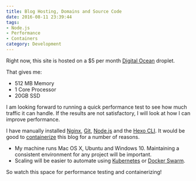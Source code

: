 ```yaml
---
title: Blog Hosting, Domains and Source Code
date: 2016-08-11 23:39:44
tags: 
- Node.js 
- Performance
- Containers
category: Development
---
```


Right now, this site is hosted on a $5 per month [Digital Ocean](https://www.digitalocean.com/) droplet. 

That gives me:
 - 512 MB Memory
 - 1 Core Processor
 - 20GB SSD

I am looking forward to running a quick performance test to see how much traffic it can handle. If the results are not satisfactory, I will look at how I can improve performance.

I have manually installed [Nginx](https://www.nginx.com/), [Git](https://git-scm.com/), [Node.js](https://nodejs.org/en/) and the [Hexo CLI](https://hexo.io/). It would be good to [containerize](http://www.docker.com/) this blog for a number of reasons.
 - My machine runs Mac OS X, Ubuntu and Windows 10. Maintaining a consistent environment for any project will be important.
 - Scaling will be easier to automate using [Kubernetes](http://kubernetes.io/) or [Docker Swarm](https://docs.docker.com/swarm/).
 
So watch this space for performance testing and containerizing!

